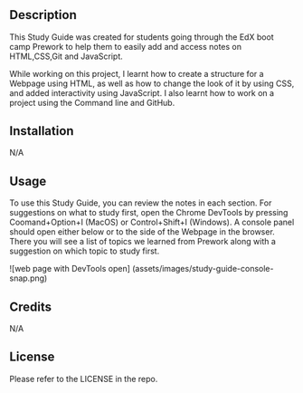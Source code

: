 # <Prework Study Guide Webpage>

## Description

This Study Guide was created for students going through the EdX boot camp Prework to help them to easily add and access notes on HTML,CSS,Git and JavaScript.

While working on this project, I learnt how to create a structure for a Webpage using HTML, as well as how to change the look of it by using CSS, and added interactivity using JavaScript. I also learnt how to work on a project using the Command line and GitHub.

## Installation
N/A

## Usage

To use this Study Guide, you can review the notes in each section. For suggestions on what to study first, open the Chrome DevTools by pressing Coomand+Option+I (MacOS) or Control+Shift+I (Windows). A console panel should open either below or to the side of the Webpage in the browser. There you will see a list of topics we learned from Prework along with a suggestion on which topic to study first.

![web page with DevTools open] (assets/images/study-guide-console-snap.png)

## Credits

N/A

## License

Please refer to the LICENSE in the repo.